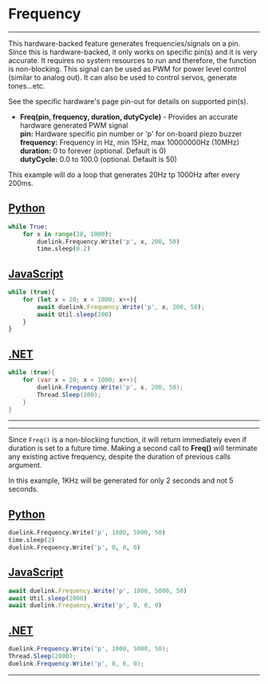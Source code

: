 # Frequency

---

This hardware-backed feature generates frequencies/signals on a pin. Since this is hardware-backed, it only works on specific pin(s) and it is very accurate. It requires no system resources to run and therefore, the function is non-blocking. This signal can be used as PWM for power level control (similar to analog out). It can also be used to control servos, generate tones...etc.

See the specific hardware's page pin-out for details on supported pin(s). 

- **Freq(pin, frequency, duration, dutyCycle)** - Provides an accurate hardware generated PWM signal <br>
**pin:** Hardware specific pin number or 'p' for on-board piezo buzzer <br>
**frequency:** Frequency in Hz, min 15Hz, max 10000000Hz (10MHz) <br>
**duration:** 0 to forever (optional. Default is 0) <br>
**dutyCycle:** 0.0 to 100.0 (optional. Default is 50)

This example will do a loop that generates 20Hz tp 1000Hz after every 200ms.

## [Python](#tab/py)
```py
while True:
    for x in range(20, 1000):
        duelink.Frequency.Write('p', x, 200, 50)
        time.sleep(0.2)   
```

## [JavaScript](#tab/js)
```js
while (true){
    for (let x = 20; x < 1000; x++){
        await duelink.Frequency.Write('p', x, 200, 50);
        await Util.sleep(200)
    }
}
```

## [.NET](#tab/net)
```cs
while (true){
    for (var x = 20; x < 1000; x++){
        duelink.Frequency.Write('p', x, 200, 50);
        Thread.Sleep(200);
    }
}
```
___
___

Since `Freq()` is a non-blocking function, it will return immediately even if duration is set to a future time. Making a second call to **Freq()** will terminate any existing active frequency, despite the duration of previous calls argument.

In this example, 1KHz will be generated for only 2 seconds and not 5 seconds.

## [Python](#tab/py)
```py
duelink.Frequency.Write('p', 1000, 5000, 50)
time.sleep(2)
duelink.Frequency.Write('p', 0, 0, 0)
```

## [JavaScript](#tab/js)
```js
await duelink.Frequency.Write('p', 1000, 5000, 50)
await Util.sleep(2000)
await duelink.Frequency.Write('p', 0, 0, 0)
```

## [.NET](#tab/net)
```cs
duelink.Frequency.Write('p', 1000, 5000, 50);
Thread.Sleep(2000);
duelink.Frequency.Write('p', 0, 0, 0);
```

---
